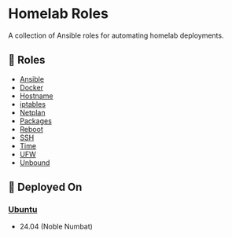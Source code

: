 # Homelab Roles

A collection of Ansible roles for automating homelab deployments.

## 📜 Roles

- [Ansible](ansible/README.md)
- [Docker](docker/README.md)
- [Hostname](hostname/README.md)
- [iptables](iptables/README.md)
- [Netplan](netplan/README.md)
- [Packages](packages/README.md)
- [Reboot](reboot/README.md)
- [SSH](ssh/README.md)
- [Time](time/README.md)
- [UFW](ufw/README.md)
- [Unbound](unbound/README.md)

## 🚀 Deployed On

### [Ubuntu](https://ubuntu.com)

- 24.04 (Noble Numbat)
